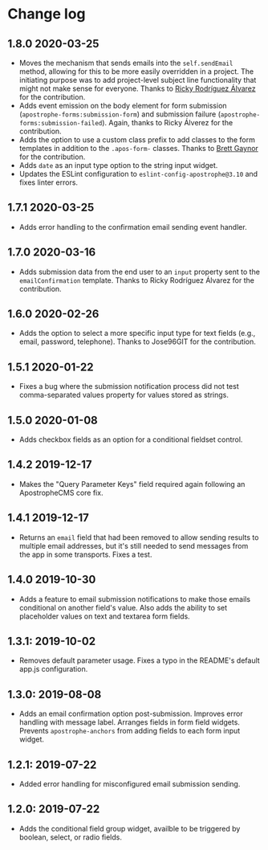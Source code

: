# Change log

## 1.8.0 2020-03-25

- Moves the mechanism that sends emails into the `self.sendEmail` method, allowing for this to be more easily overridden in a project. The initiating purpose was to add project-level subject line functionality that might not make sense for everyone. Thanks to [Ricky Rodríguez Álvarez](https://github.com/rjrodriguezalvarez97) for the contribution.
- Adds event emission on the body element for form submission (`apostrophe-forms:submission-form`) and submission failure (`apostrophe-forms:submission-failed`). Again, thanks to Ricky Álverez for the contribution.
- Adds the option to use a custom class prefix to add classes to the form templates in addition to the `.apos-form-` classes. Thanks to [Brett Gaynor](https://github.com/bgaynor78) for the contribution.
- Adds `date` as an input type option to the string input widget.
- Updates the ESLint configuration to `eslint-config-apostrophe@3.10` and fixes linter errors.

## 1.7.1 2020-03-25

- Adds error handling to the confirmation email sending event handler.

## 1.7.0 2020-03-16

- Adds submission data from the end user to an `input` property sent to the `emailConfirmation` template. Thanks to Ricky Rodríguez Álvarez for the contribution.

## 1.6.0 2020-02-26

- Adds the option to select a more specific input type for text fields (e.g., email, password, telephone). Thanks to Jose96GIT for the contribution.

## 1.5.1 2020-01-22

- Fixes a bug where the submission notification process did not test comma-separated values property for values stored as strings.

## 1.5.0 2020-01-08

- Adds checkbox fields as an option for a conditional fieldset control.

## 1.4.2 2019-12-17

- Makes the "Query Parameter Keys" field required again following an ApostropheCMS core fix.

## 1.4.1 2019-12-17

- Returns an `email` field that had  been removed to allow sending results to multiple email addresses, but it's still needed to send messages from the app in some transports. Fixes a test.

## 1.4.0 2019-10-30

- Adds a feature to email submission notifications to make those emails conditional on another field's value. Also adds the ability to set placeholder values on text and textarea form fields.

## 1.3.1: 2019-10-02

- Removes default parameter usage. Fixes a typo in the README's default app.js configuration.

## 1.3.0: 2019-08-08

- Adds an email confirmation option post-submission. Improves error handling with message label. Arranges fields in form field widgets. Prevents `apostrophe-anchors` from adding fields to each form input widget.

## 1.2.1: 2019-07-22

- Added error handling for misconfigured email submission sending.

## 1.2.0: 2019-07-22

- Adds the conditional field group widget, availble to be triggered by boolean, select, or radio fields.
